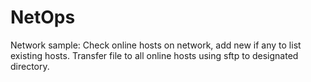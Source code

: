 # NetOps
Network sample:
Check online hosts on network, add new if any to list existing hosts.
Transfer file to all online hosts using sftp to designated directory.
